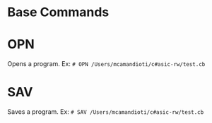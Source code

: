 # Base Commands

# OPN
Opens a program. Ex: `# OPN /Users/mcamandioti/c#asic-rw/test.cb`

# SAV
Saves a program. Ex: `# SAV /Users/mcamandioti/c#asic-rw/test.cb`
